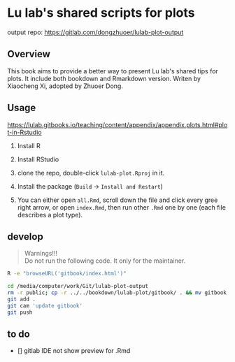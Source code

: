 # Lu lab's shared scripts for plots

output repo: https://gitlab.com/dongzhuoer/lulab-plot-output

## Overview

This book aims to provide a better way to present Lu lab's shared tips for plots. It include both bookdown and Rmarkdown version. Writen by Xiaocheng Xi, adopted by Zhuoer Dong.

## Usage

https://lulab.gitbooks.io/teaching/content/appendix/appendix.plots.html#plot-in-Rstudio

1. Install R

1. Install RStudio

1. clone the repo, double-click `lulab-plot.Rproj` in it.

1. Install the package (`Build` -> `Install and Restart`)

1. You can either open `all.Rmd`, scroll down the file and click every gree right arrow, or open `index.Rmd`, then run other `.Rmd` one by one (each file describes a plot type).

## develop

> Warnings!!!  
> Do not run the following code. It only for the maintainer.

```bash
R -e "browseURL('gitbook/index.html')"
```

```bash
cd /media/computer/work/Git/lulab-plot-output
rm -r public; cp -r ../../bookdown/lulab-plot/gitbook/ . && mv gitbook public
git add .
git cam 'update gitbook'
git push
```

## to do

- [] gitlab IDE not show preview for .Rmd


